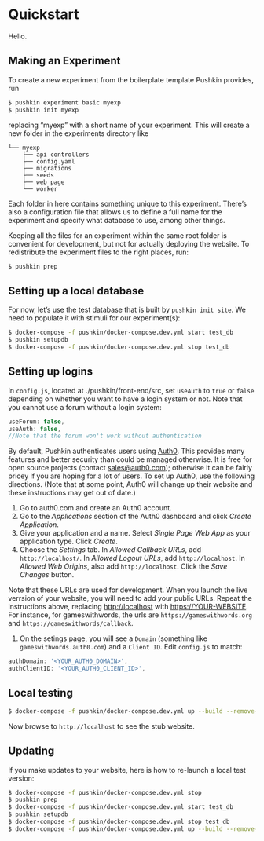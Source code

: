 # Quickstart

Hello.

## Making an Experiment

To create a new experiment from the boilerplate template Pushkin provides, run

```bash
$ pushkin experiment basic myexp
$ pushkin init myexp
```

replacing “myexp” with a short name of your experiment. This will create a new folder in the experiments directory like

```text
└── myexp
    ├── api controllers
    ├── config.yaml
    ├── migrations
    ├── seeds
    ├── web page
    └── worker
```

Each folder in here contains something unique to this experiment. There’s also a configuration file that allows us to define a full name for the experiment and specify what database to use, among other things.

Keeping all the files for an experiment within the same root folder is convenient for development, but not for actually deploying the website. To redistribute the experiment files to the right places, run:

```bash
$ pushkin prep
```

## Setting up a local database

For now, let’s use the test database that is built by `pushkin init site`. We need to populate it with stimuli for our experiment\(s\):

```bash
$ docker-compose -f pushkin/docker-compose.dev.yml start test_db
$ pushkin setupdb
$ docker-compose -f pushkin/docker-compose.dev.yml stop test_db
```

## Setting up logins

In `config.js`, located at ./pushkin/front-end/src, set `useAuth` to `true` or `false` depending on whether you want to have a login system or not. Note that you cannot use a forum without a login system:

```javascript
useForum: false,
useAuth: false,
//Note that the forum won't work without authentication
```

By default, Pushkin authenticates users using [Auth0](http://auth0.com/). This provides many features and better security than could be managed otherwise. It is free for open source projects \(contact [sales@auth0.com](mailto:sales%40auth0.com)\); otherwise it can be fairly pricey if you are hoping for a lot of users. To set up Auth0, use the following directions. \(Note that at some point, Auth0 will change up their website and these instructions may get out of date.\)

1. Go to auth0.com and create an Auth0 account.
2. Go to the _Applications_ section of the Auth0 dashboard and click _Create Application_.
3. Give your application and a name. Select _Single Page Web App_ as your application type. Click _Create_.
4. Choose the _Settings_ tab. In _Allowed Callback URLs_, add `http://localhost/`. In _Allowed Logout URLs_, add `http://localhost`. In _Allowed Web Origins_, also add `http://localhost`. Click the _Save Changes_ button.

Note that these URLs are used for development. When you launch the live verrsion of your website, you will need to add your public URLs. Repeat the instructions above, replacing [http://localhost](http://localhost) with [https://YOUR-WEBSITE](https://YOUR-WEBSITE). For instance, for gameswithwords, the urls are `https://gameswithwords.org` and `https://gameswithwords/callback`.

1. On the setings page, you will see a `Domain` \(something like `gameswithwords.auth0.com`\) and a `Client ID`. Edit `config.js` to match:

```javascript
authDomain: '<YOUR_AUTH0_DOMAIN>',
authClientID: '<YOUR_AUTH0_CLIENT_ID>',
```

## Local testing

```bash
$ docker-compose -f pushkin/docker-compose.dev.yml up --build --remove-orphans;
```

Now browse to `http://localhost` to see the stub website.

## Updating

If you make updates to your website, here is how to re-launch a local test version:

```bash
$ docker-compose -f pushkin/docker-compose.dev.yml stop
$ pushkin prep
$ docker-compose -f pushkin/docker-compose.dev.yml start test_db
$ pushkin setupdb
$ docker-compose -f pushkin/docker-compose.dev.yml stop test_db
$ docker-compose -f pushkin/docker-compose.dev.yml up --build --remove-orphans;
```

